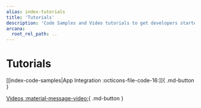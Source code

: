 ```yaml
---
alias: index-tutorials
title: 'Tutorials'
description: 'Code Samples and Video tutorials to get developers started quickly with the Arcana Auth SDK.'
arcana:
  root_rel_path: ..
---
```


# Tutorials

[[index-code-samples|App Integration :octicons-file-code-16:]]{ .md-button }

[Videos :material-message-video:](./videos/index.md){ .md-button }
